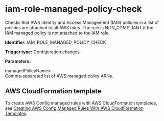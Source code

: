 # iam\-role\-managed\-policy\-check<a name="iam-role-managed-policy-check"></a>

Checks that AWS Identity and Access Management \(IAM\) policies in a list of policies are attached to all AWS roles\. The rule is NON\_COMPLIANT if the IAM managed policy is not attached to the IAM role\.

**Identifier:** IAM\_ROLE\_MANAGED\_POLICY\_CHECK

**Trigger type:** Configuration changes

**Parameters:**

 managedPolicyNames  
Comma\-separated list of AWS managed policy ARNs\.

## AWS CloudFormation template<a name="w4aac13c29c17d181c15"></a>

To create AWS Config managed rules with AWS CloudFormation templates, see [Creating AWS Config Managed Rules With AWS CloudFormation Templates](aws-config-managed-rules-cloudformation-templates.md)\.